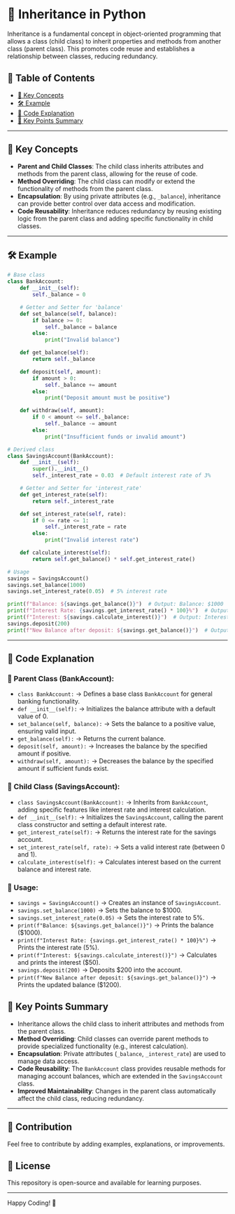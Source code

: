# 🔄 Inheritance in Python

Inheritance is a fundamental concept in object-oriented programming that allows a class (child class) to inherit properties and methods from another class (parent class). This promotes code reuse and establishes a relationship between classes, reducing redundancy.

## 📌 Table of Contents
- [🔹 Key Concepts](#-key-concepts)
- [🛠 Example](#-example)
- [📝 Code Explanation](#-code-explanation)
- [🔑 Key Points Summary](#-key-points-summary)

---

## 🔹 Key Concepts
- **Parent and Child Classes**: The child class inherits attributes and methods from the parent class, allowing for the reuse of code.
- **Method Overriding**: The child class can modify or extend the functionality of methods from the parent class.
- **Encapsulation**: By using private attributes (e.g., `_balance`), inheritance can provide better control over data access and modification.
- **Code Reusability**: Inheritance reduces redundancy by reusing existing logic from the parent class and adding specific functionality in child classes.

---

## 🛠 Example

```python
# Base class
class BankAccount:
    def __init__(self):
        self._balance = 0

    # Getter and Setter for 'balance'
    def set_balance(self, balance):
        if balance >= 0:
            self._balance = balance
        else:
            print("Invalid balance")

    def get_balance(self):
        return self._balance

    def deposit(self, amount):
        if amount > 0:
            self._balance += amount
        else:
            print("Deposit amount must be positive")

    def withdraw(self, amount):
        if 0 < amount <= self._balance:
            self._balance -= amount
        else:
            print("Insufficient funds or invalid amount")

# Derived class
class SavingsAccount(BankAccount):
    def __init__(self):
        super().__init__()
        self._interest_rate = 0.03  # Default interest rate of 3%

    # Getter and Setter for 'interest_rate'
    def get_interest_rate(self):
        return self._interest_rate

    def set_interest_rate(self, rate):
        if 0 <= rate <= 1:
            self._interest_rate = rate
        else:
            print("Invalid interest rate")

    def calculate_interest(self):
        return self.get_balance() * self.get_interest_rate()

# Usage
savings = SavingsAccount()
savings.set_balance(1000)
savings.set_interest_rate(0.05)  # 5% interest rate

print(f"Balance: ${savings.get_balance()}")  # Output: Balance: $1000
print(f"Interest Rate: {savings.get_interest_rate() * 100}%")  # Output: Interest Rate: 5%
print(f"Interest: ${savings.calculate_interest()}")  # Output: Interest: $50.0
savings.deposit(200)
print(f"New Balance after deposit: ${savings.get_balance()}")  # Output: New Balance after deposit: $1200
```

---
## 📝 Code Explanation

### 📌 Parent Class (BankAccount):
- `class BankAccount:` → Defines a base class `BankAccount` for general banking functionality.
- `def __init__(self):` → Initializes the balance attribute with a default value of 0.
- `set_balance(self, balance):` → Sets the balance to a positive value, ensuring valid input.
- `get_balance(self):` → Returns the current balance.
- `deposit(self, amount):` → Increases the balance by the specified amount if positive.
- `withdraw(self, amount):` → Decreases the balance by the specified amount if sufficient funds exist.

### 📌 Child Class (SavingsAccount):
- `class SavingsAccount(BankAccount):` → Inherits from `BankAccount`, adding specific features like interest rate and interest calculation.
- `def __init__(self):` → Initializes the `SavingsAccount`, calling the parent class constructor and setting a default interest rate.
- `get_interest_rate(self):` → Returns the interest rate for the savings account.
- `set_interest_rate(self, rate):` → Sets a valid interest rate (between 0 and 1).
- `calculate_interest(self):` → Calculates interest based on the current balance and interest rate.

### 📌 Usage:
- `savings = SavingsAccount()` → Creates an instance of `SavingsAccount`.
- `savings.set_balance(1000)` → Sets the balance to $1000.
- `savings.set_interest_rate(0.05)` → Sets the interest rate to 5%.
- `print(f"Balance: ${savings.get_balance()}")` → Prints the balance ($1000).
- `print(f"Interest Rate: {savings.get_interest_rate() * 100}%")` → Prints the interest rate (5%).
- `print(f"Interest: ${savings.calculate_interest()}")` → Calculates and prints the interest ($50).
- `savings.deposit(200)` → Deposits $200 into the account.
- `print(f"New Balance after deposit: ${savings.get_balance()}")` → Prints the updated balance ($1200).

## 🔑 Key Points Summary
- Inheritance allows the child class to inherit attributes and methods from the parent class.
- **Method Overriding**: Child classes can override parent methods to provide specialized functionality (e.g., interest calculation).
- **Encapsulation**: Private attributes (`_balance`, `_interest_rate`) are used to manage data access.
- **Code Reusability**: The `BankAccount` class provides reusable methods for managing account balances, which are extended in the `SavingsAccount` class.
- **Improved Maintainability**: Changes in the parent class automatically affect the child class, reducing redundancy.

---

## 🤝 Contribution
Feel free to contribute by adding examples, explanations, or improvements.

## 📜 License
This repository is open-source and available for learning purposes.

---

Happy Coding! 🚀

